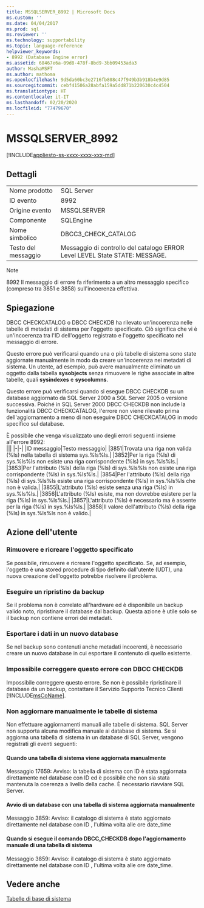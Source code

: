 ```yaml
---
title: MSSQLSERVER_8992 | Microsoft Docs
ms.custom: ''
ms.date: 04/04/2017
ms.prod: sql
ms.reviewer: ''
ms.technology: supportability
ms.topic: language-reference
helpviewer_keywords:
- 8992 (Database Engine error)
ms.assetid: 68467e6a-09d8-478f-8bd9-3bb09453ada3
author: MashaMSFT
ms.author: mathoma
ms.openlocfilehash: 9d5da60bc3e2716fb808c47f949b3b918b4e9d85
ms.sourcegitcommit: cebf41506a28abfa159a5dd871b220630c4c4504
ms.translationtype: HT
ms.contentlocale: it-IT
ms.lasthandoff: 02/20/2020
ms.locfileid: "77479670"
---
```

# <a name="mssqlserver_8992"></a>MSSQLSERVER_8992
[!INCLUDE[appliesto-ss-xxxx-xxxx-xxx-md](../../includes/appliesto-ss-xxxx-xxxx-xxx-md.md)]
  
## <a name="details"></a>Dettagli  
  
|||  
|-|-|  
|Nome prodotto|SQL Server|  
|ID evento|8992|  
|Origine evento|MSSQLSERVER|  
|Componente|SQLEngine|  
|Nome simbolico|DBCC3_CHECK_CATALOG|  
|Testo del messaggio|Messaggio di controllo del catalogo ERROR Level LEVEL State STATE: MESSAGE.|  

> [!NOTE]
> 8992 Il messaggio di errore fa riferimento a un altro messaggio specifico (compreso tra 3851 e 3858) sull'incoerenza effettiva.

## <a name="explanation"></a>Spiegazione  
DBCC CHECKCATALOG o DBCC CHECKDB ha rilevato un'incoerenza nelle tabelle di metadati di sistema per l'oggetto specificato. Ciò significa che vi è un'incoerenza tra l'ID dell'oggetto registrato e l'oggetto specificato nel messaggio di errore.  
  
Questo errore può verificarsi quando una o più tabelle di sistema sono state aggiornate manualmente in modo da creare un'incoerenza nei metadati di sistema. Un utente, ad esempio, può avere manualmente eliminato un oggetto dalla tabella **sysobjects** senza rimuovere le righe associate in altre tabelle, quali **sysindexes** e **syscolumns**.  
  
Questo errore può verificarsi quando si esegue DBCC CHECKDB su un database aggiornato da SQL Server 2000 a SQL Server 2005 o versione successiva. Poiché in SQL Server 2000 DBCC CHECKDB non include la funzionalità DBCC CHECKCATALOG, l'errore non viene rilevato prima dell'aggiornamento a meno di non eseguire DBCC CHECKCATALOG in modo specifico sul database.  
  
È possibile che venga visualizzato uno degli errori seguenti insieme all'errore 8992:  
|||
|-|-| 
|ID messaggio|Testo messaggio|
|3851|Trovata una riga non valida (%ls) nella tabella di sistema sys.%ls%ls.|
|3852|Per la riga (%ls) di sys.%ls%ls non esiste una riga corrispondente (%ls) in sys.%ls%ls.|
|3853|Per l'attributo (%ls) della riga (%ls) di sys.%ls%ls non esiste una riga corrispondente (%ls) in sys.%ls%ls.|
|3854|Per l'attributo (%ls) della riga (%ls) di sys.%ls%ls esiste una riga corrispondente (%ls) in sys.%ls%ls che non è valida.|
|3855|L'attributo (%ls) esiste senza una riga (%ls) in sys.%ls%ls.|
|3856|L'attributo (%ls) esiste, ma non dovrebbe esistere per la riga (%ls) in sys.%ls%ls.|
|3857|L'attributo (%ls) è necessario ma è assente per la riga (%ls) in sys.%ls%ls.|
|3858|Il valore dell'attributo (%ls) della riga (%ls) in sys.%ls%ls non è valido.|

## <a name="user-action"></a>Azione dell'utente  
  
### <a name="drop-and-re-create-the-specified-object"></a>Rimuovere e ricreare l'oggetto specificato  
Se possibile, rimuovere e ricreare l'oggetto specificato. Se, ad esempio, l'oggetto è una stored procedure di tipo definito dall'utente (UDT), una nuova creazione dell'oggetto potrebbe risolvere il problema.  
  
### <a name="restore-from-backup"></a>Eseguire un ripristino da backup  
Se il problema non è correlato all'hardware ed è disponibile un backup valido noto, ripristinare il database dal backup. Questa azione è utile solo se il backup non contiene errori dei metadati.  
  
### <a name="export-the-data-to-a-new-database"></a>Esportare i dati in un nuovo database  
Se nel backup sono contenuti anche metadati incoerenti, è necessario creare un nuovo database in cui esportare il contenuto di quello esistente.  
  
### <a name="dbcc-checkdb-cannot-repair-this-error"></a>Impossibile correggere questo errore con DBCC CHECKDB  
Impossibile correggere questo errore.  Se non è possibile ripristinare il database da un backup, contattare il Servizio Supporto Tecnico Clienti [!INCLUDE[msCoName](../../includes/msconame-md.md)].  
  
### <a name="do-not-manually-update-system-tables"></a>Non aggiornare manualmente le tabelle di sistema  

Non effettuare aggiornamenti manuali alle tabelle di sistema. SQL Server non supporta alcuna modifica manuale ai database di sistema. Se si aggiorna una tabella di sistema in un database di SQL Server, vengono registrati gli eventi seguenti:

#### <a name="when-a-system-table-is-manually-updated"></a>Quando una tabella di sistema viene aggiornata manualmente

Messaggio 17659: Avviso: la tabella di sistema con ID <id> è stata aggiornata direttamente nel database con ID <id> ed è possibile che non sia stata mantenuta la coerenza a livello della cache. È necessario riavviare SQL Server.

#### <a name="starting-a-database-with-a-system-table-that-was-manually-updated"></a>Avvio di un database con una tabella di sistema aggiornata manualmente

Messaggio 3859: Avviso: il catalogo di sistema è stato aggiornato direttamente nel database con ID <id>, l'ultima volta alle ore date_time

#### <a name="when-you-execute-the-dbcc_checkdb-command-after-a-system-table-is-manually-updated"></a>Quando si esegue il comando DBCC_CHECKDB dopo l'aggiornamento manuale di una tabella di sistema

Messaggio 3859: Avviso: il catalogo di sistema è stato aggiornato direttamente nel database con ID <id>, l'ultima volta alle ore date_time.  

## <a name="see-also"></a>Vedere anche

[Tabelle di base di sistema](../system-tables/system-base-tables.md)
  
